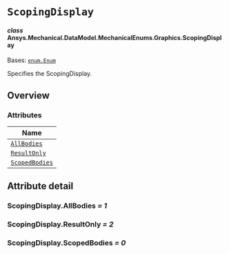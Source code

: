 # `ScopingDisplay`

<a id="ansys.mechanical.stubs.v242.Ansys.Mechanical.DataModel.MechanicalEnums.Graphics.ScopingDisplay"></a>

#### *class* Ansys.Mechanical.DataModel.MechanicalEnums.Graphics.ScopingDisplay

Bases: [`enum.Enum`](https://docs.python.org/3/library/enum.html#enum.Enum)

Specifies the ScopingDisplay.

<!-- !! processed by numpydoc !! -->

<a id="overview"></a>

## Overview

### Attributes

| Name |
| -------------------------------------------------------------------------------------------------------------------------------------------- |
| [`AllBodies`](#ScopingDisplay.AllBodies) |
| [`ResultOnly`](#ScopingDisplay.ResultOnly) |
| [`ScopedBodies`](#ScopingDisplay.ScopedBodies) |

<a id="attribute-detail"></a>

## Attribute detail

<a id="ScopingDisplay.AllBodies"></a>

### ScopingDisplay.AllBodies *= 1*

<a id="ScopingDisplay.ResultOnly"></a>

### ScopingDisplay.ResultOnly *= 2*

<a id="ScopingDisplay.ScopedBodies"></a>

### ScopingDisplay.ScopedBodies *= 0*


